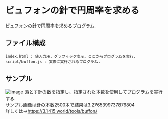 # ビュフォンの針で円周率を求める
ビュフォンの針で円周率を求めるプログラム.
## ファイル構成
```
index.html : 値入力用、グラフィック表示、ここからプログラムを実行.  
script/buffon.js : 実際に実行されるプログラム.  
```
## サンプル
![image](https://user-images.githubusercontent.com/74352831/208020407-63571506-26e0-47bf-8d1b-7ed806723d93.png)
落とす針の数を指定し、指定された本数を使用してプログラムを実行する.  
サンプル画像は針の本数2500本で結果は3.2765399737876804  
詳しくは→https://3.1415.world/tools/buffon/
